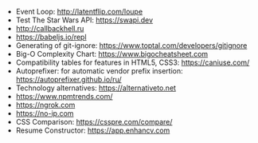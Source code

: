 - Event Loop: http://latentflip.com/loupe
- Test The Star Wars API: https://swapi.dev
- http://callbackhell.ru
- https://babeljs.io/repl
- Generating of git-ignore: https://www.toptal.com/developers/gitignore
- Big-O Complexity Chart: https://www.bigocheatsheet.com
- Compatibility tables for features in HTML5, CSS3: https://caniuse.com/
- Autoprefixer: for automatic vendor prefix insertion: https://autoprefixer.github.io/ru/
- Technology alternatives: https://alternativeto.net
- https://www.npmtrends.com/
- https://ngrok.com
- https://no-ip.com
- CSS Comparison: https://csspre.com/compare/
- Resume Constructor: https://app.enhancv.com
